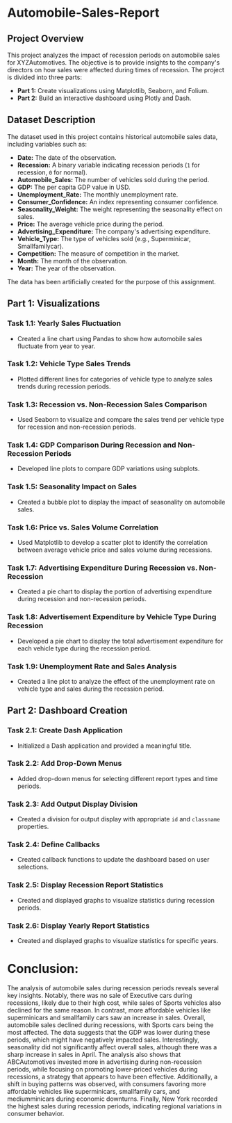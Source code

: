 # Automobile-Sales-Report

## Project Overview
This project analyzes the impact of recession periods on automobile sales for XYZAutomotives. The objective is to provide insights to the company's directors on how sales were affected during times of recession. The project is divided into three parts:

- **Part 1:** Create visualizations using Matplotlib, Seaborn, and Folium.
- **Part 2:** Build an interactive dashboard using Plotly and Dash.

## Dataset Description
The dataset used in this project contains historical automobile sales data, including variables such as:

- **Date:** The date of the observation.
- **Recession:** A binary variable indicating recession periods (`1` for recession, `0` for normal).
- **Automobile_Sales:** The number of vehicles sold during the period.
- **GDP:** The per capita GDP value in USD.
- **Unemployment_Rate:** The monthly unemployment rate.
- **Consumer_Confidence:** An index representing consumer confidence.
- **Seasonality_Weight:** The weight representing the seasonality effect on sales.
- **Price:** The average vehicle price during the period.
- **Advertising_Expenditure:** The company's advertising expenditure.
- **Vehicle_Type:** The type of vehicles sold (e.g., Superminicar, Smallfamilycar).
- **Competition:** The measure of competition in the market.
- **Month:** The month of the observation.
- **Year:** The year of the observation.

The data has been artificially created for the purpose of this assignment.

## Part 1: Visualizations

### Task 1.1: Yearly Sales Fluctuation
- Created a line chart using Pandas to show how automobile sales fluctuate from year to year.

### Task 1.2: Vehicle Type Sales Trends
- Plotted different lines for categories of vehicle type to analyze sales trends during recession periods.

### Task 1.3: Recession vs. Non-Recession Sales Comparison
- Used Seaborn to visualize and compare the sales trend per vehicle type for recession and non-recession periods.

### Task 1.4: GDP Comparison During Recession and Non-Recession Periods
- Developed line plots to compare GDP variations using subplots.

### Task 1.5: Seasonality Impact on Sales
- Created a bubble plot to display the impact of seasonality on automobile sales.

### Task 1.6: Price vs. Sales Volume Correlation
- Used Matplotlib to develop a scatter plot to identify the correlation between average vehicle price and sales volume during recessions.

### Task 1.7: Advertising Expenditure During Recession vs. Non-Recession
- Created a pie chart to display the portion of advertising expenditure during recession and non-recession periods.

### Task 1.8: Advertisement Expenditure by Vehicle Type During Recession
- Developed a pie chart to display the total advertisement expenditure for each vehicle type during the recession period.

### Task 1.9: Unemployment Rate and Sales Analysis
- Created a line plot to analyze the effect of the unemployment rate on vehicle type and sales during the recession period.

## Part 2: Dashboard Creation

### Task 2.1: Create Dash Application
- Initialized a Dash application and provided a meaningful title.

### Task 2.2: Add Drop-Down Menus
- Added drop-down menus for selecting different report types and time periods.

### Task 2.3: Add Output Display Division
- Created a division for output display with appropriate `id` and `classname` properties.

### Task 2.4: Define Callbacks
- Created callback functions to update the dashboard based on user selections.

### Task 2.5: Display Recession Report Statistics
- Created and displayed graphs to visualize statistics during recession periods.

### Task 2.6: Display Yearly Report Statistics
- Created and displayed graphs to visualize statistics for specific years.

# Conclusion: 

The analysis of automobile sales during recession periods reveals several key insights. Notably, there was no sale of Executive cars during recessions, likely due to their high cost, while sales of Sports vehicles also declined for the same reason. In contrast, more affordable vehicles like superminicars and smallfamily cars saw an increase in sales. Overall, automobile sales declined during recessions, with Sports cars being the most affected. The data suggests that the GDP was lower during these periods, which might have negatively impacted sales. Interestingly, seasonality did not significantly affect overall sales, although there was a sharp increase in sales in April. The analysis also shows that ABCAutomotives invested more in advertising during non-recession periods, while focusing on promoting lower-priced vehicles during recessions, a strategy that appears to have been effective. Additionally, a shift in buying patterns was observed, with consumers favoring more affordable vehicles like superminicars, smallfamily cars, and mediumminicars during economic downturns. Finally, New York recorded the highest sales during recession periods, indicating regional variations in consumer behavior.

